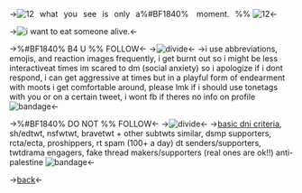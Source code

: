 ->![12](https://literature.crd.co/assets/images/gallery02/50370ec8_original.gif?v=0b76180b)⠀what⠀you⠀see⠀is⠀only⠀a%#BF1840% ⠀moment.⠀%% ![12](https://literature.crd.co/assets/images/gallery02/50370ec8_original.gif?v=0b76180b)<-

->![i want to eat someone alive.](https://literature.crd.co/assets/images/gallery03/6eb1e2b4_original.gif?v=0b76180b)<-


->%#BF1840% B4 U %% FOLLOW<-
->![divide](https://literature.crd.co/assets/images/gallery04/cf11827f_original.gif?v=0b76180b)<-
->i use abbreviations, emojis, and reaction images frequently, i get burnt out so i might be less interactiveat times im scared to dm (social anxiety) so i apologize if i dont respond, i can get aggressive at times but in a playful form of endearment with moots i get comfortable around, please lmk if i should use tonetags with you or on a certain tweet, i wont fb if theres no info on profile ![bandage](https://literature.crd.co/assets/images/gallery05/63490493_original.gif?v=0b76180b)<-

->%#BF1840% DO NOT %% FOLLOW<-
->![divide](https://literature.crd.co/assets/images/gallery04/cf11827f_original.gif?v=0b76180b)<-
->[basic dni criteria](https://dni-criteria.carrd.co), sh/edtwt, nsfwtwt, bravetwt + other subtwts similar, dsmp supporters, rcta/ecta, proshippers, rt spam (100+ a day) dt senders/supporters, twtdrama engagers, fake thread makers/supporters (real ones are ok!!) anti-palestine ![bandage](https://literature.crd.co/assets/images/gallery05/63490493_original.gif?v=0b76180b)<-

->[back](https://rentry.co/kuiperbelt)<-